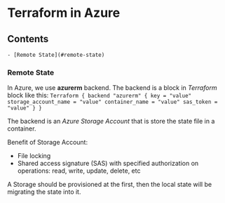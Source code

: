 # Terraform in Azure

## Contents

    - [Remote State](#remote-state)

### Remote State

In Azure, we use **azurerm** backend. The backend is a block in _Terraform_ block like this:
`Terraform {
        backend "azurerm" {
            key = "value"
            storage_account_name = "value"
            container_name = "value"
            sas_token = "value"
        }
}`

The backend is an _Azure Storage Account_ that is store the state file in a container.

Benefit of Storage Account:

- File locking
- Shared access signature (SAS) with specified authorization on operations: read, write, update, delete, etc

A Storage should be provisioned at the first, then the local state will be migrating the state into it.
